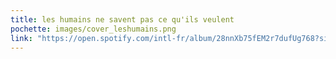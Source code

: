 ```yaml
---
title: les humains ne savent pas ce qu'ils veulent
pochette: images/cover_leshumains.png
link: "https://open.spotify.com/intl-fr/album/28nnXb75fEM2r7dufUg768?si=BMvSsXieTdefzhY-l9lNQg"
---
```

